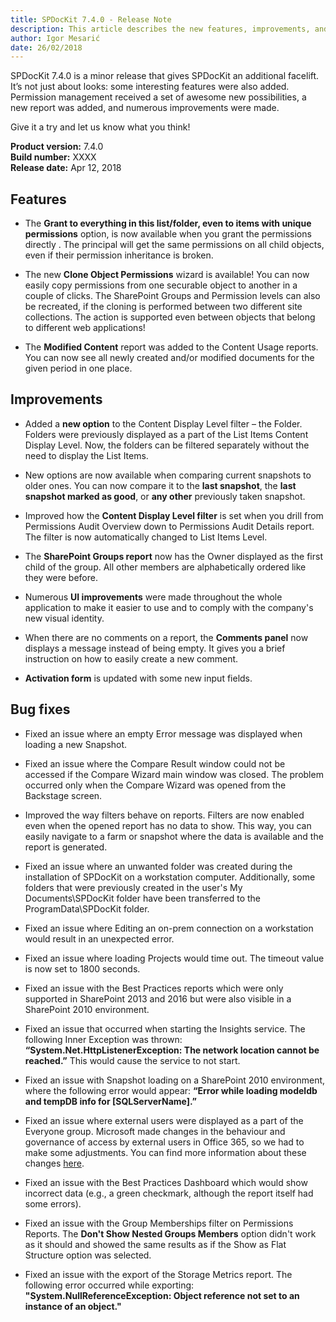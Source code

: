 ```yaml
---
title: SPDocKit 7.4.0 - Release Note
description: This article describes the new features, improvements, and bug fixes that are delivered in SPDocKit 7.4.0.
author: Igor Mesarić
date: 26/02/2018
---
```


SPDocKit 7.4.0 is a minor release that gives SPDocKit an additional facelift. It’s not just about looks: some interesting features were also added. Permission management received a set of awesome new possibilities, a new report was added, and numerous improvements were made. 

Give it a try and let us know what you think!

__Product version:__ 7.4.0  
__Build number:__ XXXX  
__Release date:__ Apr 12, 2018

## Features
* The __Grant to everything in this list/folder, even to items with unique permissions__ option, is now available when you grant the permissions directly . The principal will get the same permissions on all child objects, even if their permission inheritance is broken.

*	The new __Clone Object Permissions__ wizard is available! You can now easily copy permissions from one securable object to another in a couple of clicks. The SharePoint Groups and Permission levels can also be recreated, if the cloning is performed between two different site collections. The action is supported even between objects that belong to different web applications!

*	The __Modified Content__ report was added to the Content Usage reports. You can now see all newly created and/or modified documents for the given period in one place. 

## Improvements

*	Added a __new option__ to the Content Display Level filter – the Folder. Folders were previously displayed as a part of the List Items Content Display Level.  Now, the folders can be filtered separately without the need to display the List Items. 

*	New options are now available when comparing current snapshots to older ones. You can now compare it to the __last snapshot__, the __last snapshot marked as good__, or __any other__ previously taken snapshot. 

*	Improved how the __Content Display Level filter__ is set when you drill from Permissions Audit Overview down to Permissions Audit Details report. The filter is now automatically changed to List Items Level.

*	The __SharePoint Groups report__ now has the Owner displayed as the first child of the group. All other members are alphabetically ordered like they were before.

*	Numerous __UI improvements__ were made throughout the whole application to make it easier to use and to comply with the company's new visual identity. 

*	When there are no comments on a report, the __Comments panel__ now displays a message instead of being empty. It gives you a brief instruction on how  to easily create a new comment.

*	__Activation form__ is updated with some new input fields.

## Bug fixes
*	Fixed an issue where an empty Error message was displayed when loading a new Snapshot.

*	Fixed an issue where the Compare Result window could not be accessed if the Compare Wizard main window was closed.  The problem occurred only when the Compare Wizard was opened from the Backstage screen.

*	Improved the way filters behave on reports. Filters are now enabled even   when the opened report has no data to show. This way, you can easily navigate to a farm or snapshot where the data is available and the report is generated. 

*	Fixed an issue where an unwanted folder was created during the installation of SPDocKit on a workstation computer.  Additionally, some folders that were previously created in the user's My Documents\SPDocKit folder have been transferred to the ProgramData\SPDocKit folder.

*	Fixed an issue where Editing an on-prem connection on a workstation would result in an unexpected error.

*	Fixed an issue where loading Projects would time out. The timeout value is now set to 1800 seconds.   

*	Fixed an issue with the Best Practices reports which were only supported in SharePoint 2013 and 2016 but were also visible in a SharePoint 2010 environment.

*	Fixed an issue that occurred when starting the Insights service. The following Inner Exception was thrown: __“System.Net.HttpListenerException: The network location cannot be reached.”__ This would cause the service to not start.   

*	Fixed an issue with Snapshot loading on a SharePoint 2010 environment, where the following error would appear: __“Error while loading modeldb and tempDB info for [SQLServerName].”__

*	Fixed an issue where external users were displayed as a part of the Everyone group. Microsoft made changes in the behaviour and governance of access by external users in Office 365, so we had to make some adjustments. You can find more information about these changes [here](https://support.microsoft.com/en-us/help/4089534/how-to-grant-the-everyone-claim-to-external-users-in-office-365).

*	Fixed an issue with the Best Practices Dashboard which would show incorrect data (e.g., a green checkmark, although the report itself had some errors).

*   Fixed an issue with the Group Memberships filter on Permissions Reports. The __Don't Show Nested Groups Members__ option didn't work as it should and showed the same results as if the Show as Flat Structure option was selected. 

*   Fixed an issue with the export of the Storage Metrics report. The following error occurred while exporting: __"System.NullReferenceException: Object reference not set to an instance of an object."__
